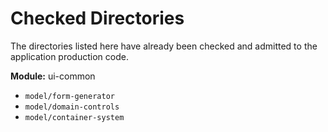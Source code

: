 # Checked Directories

The directories listed here have already been checked and admitted to the application production code.

**Module:** ui-common

- `model/form-generator`
- `model/domain-controls`
- `model/container-system`